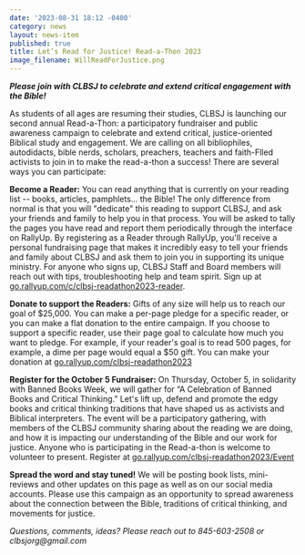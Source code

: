 ```yaml
---
date: '2023-08-31 18:12 -0400'
category: news
layout: news-item
published: true
title: Let’s Read for Justice! Read-a-Thon 2023
image_filename: WillReadForJustice.png
---
```

_**Please join with CLBSJ to celebrate and extend critical engagement with the Bible!**_

As students of all ages are resuming their studies, CLBSJ is launching our second annual Read-a-Thon: a participatory fundraiser and public awareness campaign to celebrate and extend critical, justice-oriented Biblical study and engagement. We are calling on all bibliophiles, autodidacts, bible nerds, scholars, preachers, teachers and faith-Flled activists to join in to make the read-a-thon a success! There are several ways you can participate:

**Become a Reader:** You can read anything that is currently on your reading list -- books, articles, pamphlets... the Bible! The only difference from normal is that you will "dedicate" this reading to support CLBSJ, and ask your friends and family to help you in that process. You will be asked to tally the pages you have read and report them periodically through the interface on RallyUp. By registering as a Reader through RallyUp, you'll receive a personal fundraising page that makes it incredibly easy to tell your friends and family about CLBSJ and ask them to join you in supporting its unique ministry. For anyone who signs up, CLBSJ Staff and Board members will reach out with tips, troubleshooting help and team spirit. Sign up at [go.rallyup.com/c/clbsj-readathon2023-reader](https://go.rallyup.com/c/clbsj-readathon2023-reader).

**Donate to support the Readers:** Gifts of any size will help us to reach our goal of $25,000. You can make a per-page pledge for a specific reader, or you can make a flat donation to the entire campaign. If you choose to support a specific reader, use their page goal to calculate how much you want to pledge. For example, if your reader's goal is to read 500 pages, for example, a dime per page would equal a $50 gift. You can make your donation at [go.rallyup.com/clbsj-readathon2023](https://go.rallyup.com/clbsj-readathon2023/Campaign/Details)

**Register for the October 5 Fundraiser:** On Thursday, October 5, in solidarity with Banned Books Week, we will gather for “A Celebration of Banned Books and Critical Thinking.” Let's lift up, defend and promote the edgy books and critical thinking traditions that have shaped us as activists and Biblical interpreters. The event will be a participatory gathering, with members of the CLBSJ community sharing about the reading we are doing, and how it is impacting our understanding of the Bible and our work for justice. Anyone who is participating in the Read-a-thon is welcome to volunteer to present. Register at [go.rallyup.com/clbsj-readathon2023/Event](https://go.rallyup.com/clbsj-readathon2023/Event)

**Spread the word and stay tuned!** We will be posting book lists, mini-reviews and other updates on this page as well as on our social media accounts. Please use this campaign as an opportunity to spread awareness about the connection between the Bible, traditions of critical thinking, and movements for justice.

_Questions, comments, ideas? Please reach out to 845-603-2508 or clbsjorg@gmail.com_